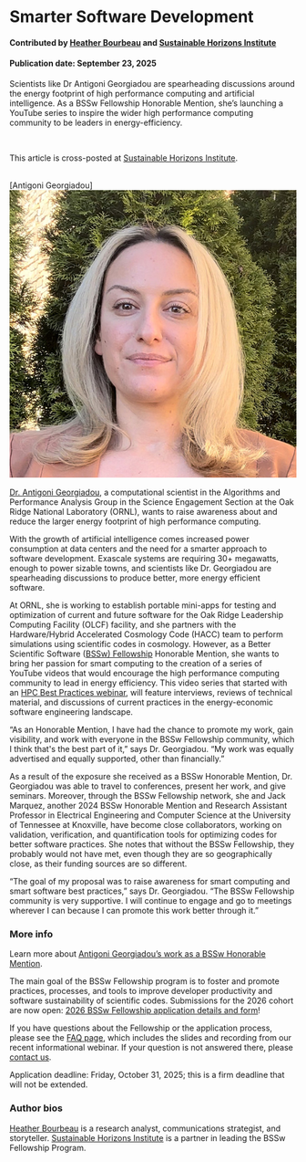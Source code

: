 # Smarter Software Development

#### Contributed by [Heather Bourbeau](https://www.linkedin.com/in/heatherbourbeau/) and [Sustainable Horizons Institute](https://shinstitute.org)

#### Publication date: September 23, 2025

Scientists like Dr Antigoni Georgiadou are spearheading discussions around the energy footprint of high performance computing and artificial intelligence. As a BSSw Fellowship Honorable Mention, she’s launching a YouTube series to inspire the wider high performance computing community to be leaders in energy-efficiency.

<br>

This article is cross-posted at [Sustainable Horizons Institute](https://shinstitute.org/better-scientific-software-bssw-fellowship-previous-honorable-mentions-spotlight-antigoni-georgiadou/
).

<br>
[Antigoni Georgiadou]<img src='../../images/People_2024_HM_Georgiadou.jpg' class='logo' />
<br>

[Dr. Antigoni Georgiadou](https://bssw.io/pages/meet-our-fellows#2024-honorable-mentions), a computational scientist in the Algorithms and Performance Analysis Group in the Science Engagement Section at the Oak Ridge National Laboratory (ORNL), wants to raise awareness about and reduce the larger energy footprint of high performance computing. 

With the growth of artificial intelligence comes increased power consumption at data centers and the need for a smarter approach to software development. Exascale systems are requiring 30+ megawatts, enough to power sizable towns, and scientists like Dr. Georgiadou are spearheading discussions to produce better, more energy efficient software.

At ORNL, she is working to establish portable mini-apps for testing and optimization of current and future software for the Oak Ridge Leadership Computing Facility (OLCF) facility, and she partners with the Hardware/Hybrid Accelerated Cosmology Code (HACC) team to perform simulations using scientific codes in cosmology. However, as a Better Scientific Software ([BSSw) Fellowship](https://bssw.io/pages/bssw-fellowship-program) Honorable Mention, she wants to bring her passion for smart computing to the creation of a series of YouTube videos that would encourage the high performance computing community to lead in energy efficiency. This video series that started with an [HPC Best Practices webinar](https://www.youtube.com/watch?v=nCm2nlRI6q8), will feature interviews, reviews of technical material, and discussions of current practices in the energy-economic software engineering landscape. 

“As an Honorable Mention, I have had the chance to promote my work, gain visibility, and work with everyone in the BSSw Fellowship community, which I think that's the best part of it,” says Dr. Georgiadou. “My work was equally advertised and equally supported, other than financially.” 

As a result of the exposure she received as a BSSw Honorable Mention, Dr. Georgiadou was able to travel to conferences, present her work, and give seminars. Moreover, through the BSSw Fellowship network, she and Jack Marquez, another 2024 BSSw Honorable Mention and Research Assistant Professor in Electrical Engineering and Computer Science at the University of Tennessee at Knoxville, have become close collaborators, working on validation, verification, and quantification tools for optimizing codes for better software practices. She notes that without the BSSw Fellowship, they probably would not have met, even though they are so geographically close, as their funding sources are so different. 

“The goal of my proposal was to raise awareness for smart computing and smart software best practices,” says Dr. Georgiadou. “The BSSw Fellowship community is very supportive. I will continue to engage and go to meetings wherever I can because I can promote this work better through it.”

### More info

Learn more about [Antigoni Georgiadou’s work as a BSSw Honorable Mention](https://bssw.io/items?author=antigoni-georgiadou). 

The main goal of the BSSw Fellowship program is to foster and promote practices, processes, and tools to improve developer productivity and software sustainability of scientific codes. Submissions for the 2026 cohort are now open: [2026 BSSw Fellowship application details and form](https://bssw.io/pages/apply-for-the-bssw-fellowship-program)\!

If you have questions about the Fellowship or the application process, please see the [FAQ page](https://bssw.io/pages/bssw-fellowship-faq), which includes the slides and recording from our recent informational webinar. If your question is not answered there, please [contact us](https://bssw.io/contact).

Application deadline: Friday, October 31, 2025; this is a firm deadline that will not be extended.

### Author bios

[Heather Bourbeau](https://www.linkedin.com/in/heatherbourbeau/) is a research analyst, communications strategist, and storyteller.
[Sustainable Horizons Institute](https://shinstitute.org) is a partner in leading the BSSw Fellowship Program.

<!---
Publish: yes
Track: bssw fellowship
Topics: Funding sources and programs, projects and organizations
OpenGraph image: OG_2508_BSSwFellowships.png
--->
